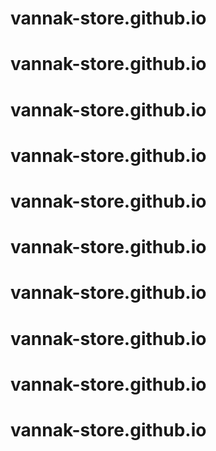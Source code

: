 # vannak-store.github.io
# vannak-store.github.io
# vannak-store.github.io
# vannak-store.github.io
# vannak-store.github.io
# vannak-store.github.io
# vannak-store.github.io
# vannak-store.github.io
# vannak-store.github.io
# vannak-store.github.io
